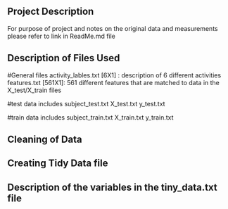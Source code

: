 ## Project Description
For purpose of project and notes on the original data and measurements please refer to link in ReadMe.md file

## Description of Files Used

#General files
activity_lables.txt [6X1] : description of 6 different activities
features.txt [561X1]: 561 different features that are matched to data in the X_test/X_train files

#test data includes
subject_test.txt 
X_test.txt
y_test.txt

#train data includes
subject_train.txt
X_train.txt
y_train.txt

## Cleaning of Data
## Creating Tidy Data file
## Description of the variables in the tiny_data.txt file
